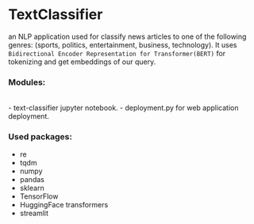 # TextClassifier
an NLP application used for classify news articles to one of the following genres: (sports, politics, entertainment, business, technology). It uses `Bidirectional Encoder Representation for Transformer(BERT)` for tokenizing and get embeddings of our query. 

### Modules:
<br />
- text-classifier jupyter notebook.
- deployment.py for web application deployment.

### Used packages:
- re
- tqdm
- numpy
- pandas
- sklearn
- TensorFlow
- HuggingFace transformers
- streamlit
